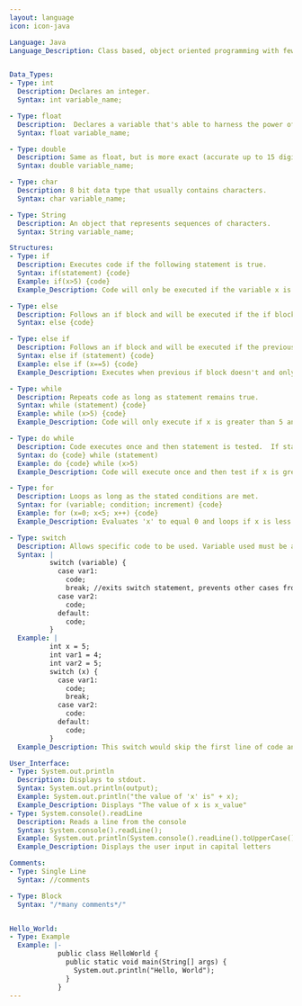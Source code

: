 ```yaml
---
layout: language
icon: icon-java

Language: Java
Language_Description: Class based, object oriented programming with few implementation dependencies.


Data_Types:
- Type: int
  Description: Declares an integer.
  Syntax: int variable_name;

- Type: float
  Description:  Declares a variable that's able to harness the power of deciamls (accurate up to 7 digits).
  Syntax: float variable_name;

- Type: double
  Description: Same as float, but is more exact (accurate up to 15 digits).
  Syntax: double variable_name;

- Type: char
  Description: 8 bit data type that usually contains characters.
  Syntax: char variable_name;

- Type: String
  Description: An object that represents sequences of characters.
  Syntax: String variable_name;

Structures:
- Type: if
  Description: Executes code if the following statement is true.
  Syntax: if(statement) {code}
  Example: if(x>5) {code}
  Example_Description: Code will only be executed if the variable x is greater than 5.

- Type: else
  Description: Follows an if block and will be executed if the if block isn't.
  Syntax: else {code}

- Type: else if
  Description: Follows an if block and will be executed if the previous if block wasn't executed and the new parameters are met.
  Syntax: else if (statement) {code}
  Example: else if (x==5) {code}
  Example_Description: Executes when previous if block doesn't and only if x equals 5.

- Type: while
  Description: Repeats code as long as statement remains true.
  Syntax: while (statement) {code}
  Example: while (x>5) {code}
  Example_Description: Code will only execute if x is greater than 5 and will keep looping until x isn't greater than 5.

- Type: do while
  Description: Code executes once and then statement is tested.  If statement remains true the do while will keep looping.
  Syntax: do {code} while (statement)
  Example: do {code} while (x>5)
  Example_Description: Code will execute once and then test if x is greater than 5.  If it is then it'll loop, if not it'll move on.

- Type: for
  Description: Loops as long as the stated conditions are met.
  Syntax: for (variable; condition; increment) {code}
  Example: for (x=0; x<5; x++) {code}
  Example_Description: Evaluates 'x' to equal 0 and loops if x is less than 5.  After each execution the value of x will increase by '+1'.

- Type: switch
  Description: Allows specific code to be used. Variable used must be an integer and the 'vars' must be constant. The switch will jump to the first case that's equal to your stated variable and do the rest of the codes from there (so it'll skip everything before the first case used). Adding a 'break' statement will exit the switch statement if case is satisfied and prevent additional statements from executing. If none of the cases are equal to your variable then it'll only execute the last section of code (the code following 'default').
  Syntax: |
          switch (variable) {
            case var1:
              code;
              break; //exits switch statement, prevents other cases from executing
            case var2:
              code;
            default:
              code;
          }
  Example: |
          int x = 5;
          int var1 = 4;
          int var2 = 5;
          switch (x) {
            case var1:
              code;
              break;
            case var2:
              code:
            default:
              code;
          }
  Example_Description: This switch would skip the first line of code and execute everything after that.

User_Interface:
- Type: System.out.println
  Description: Displays to stdout.
  Syntax: System.out.println(output);
  Example: System.out.println("the value of 'x' is" + x);
  Example_Description: Displays "The value of x is x_value"
- Type: System.console().readLine
  Description: Reads a line from the console
  Syntax: System.console().readLine();
  Example: System.out.println(System.console().readLine().toUpperCase());
  Example_Description: Displays the user input in capital letters

Comments:
- Type: Single Line
  Syntax: //comments

- Type: Block
  Syntax: "/*many comments*/"


Hello_World:
- Type: Example
  Example: |-
            public class HelloWorld {
              public static void main(String[] args) {
                System.out.println("Hello, World");
              }
            }
---
```

